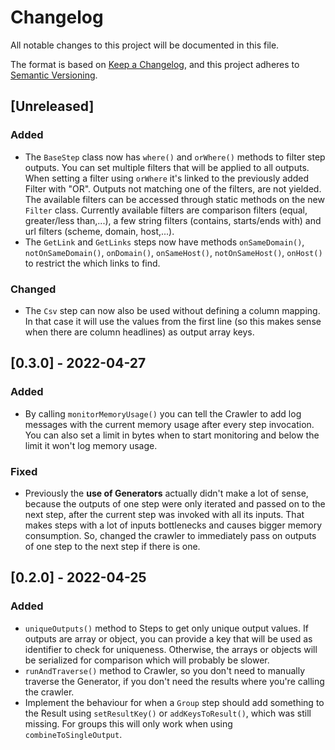 # Changelog
All notable changes to this project will be documented in this file.

The format is based on [Keep a Changelog](https://keepachangelog.com/en/1.0.0/),
and this project adheres to [Semantic Versioning](https://semver.org/spec/v2.0.0.html).

## [Unreleased]
### Added
* The `BaseStep` class now has `where()` and `orWhere()` methods to
  filter step outputs. You can set multiple filters that will be
  applied to all outputs. When setting a filter using `orWhere`
  it's linked to the previously added Filter with "OR". Outputs not
  matching one of the filters, are not yielded. The available
  filters can be accessed through static methods on the new `Filter`
  class. Currently available filters are comparison filters (equal,
  greater/less than,...), a few string filters (contains,
  starts/ends with) and url filters (scheme, domain, host,...).
* The `GetLink` and `GetLinks` steps now have methods
  `onSameDomain()`, `notOnSameDomain()`, `onDomain()`,
  `onSameHost()`, `notOnSameHost()`, `onHost()` to restrict the
  which links to find.

### Changed
* The `Csv` step can now also be used without defining a column
  mapping. In that case it will use the values from the first line
  (so this makes sense when there are column headlines) as output
  array keys.

## [0.3.0] - 2022-04-27
### Added
* By calling `monitorMemoryUsage()` you can tell the Crawler to add
  log messages with the current memory usage after every step
  invocation.
  You can also set a limit in bytes when to start monitoring and
  below the limit it won't log memory usage.

### Fixed
* Previously the __use of Generators__ actually didn't make a lot of
  sense, because the outputs of one step were only iterated and
  passed on to the next step, after the current step was invoked
  with all its inputs. That makes steps with a lot of inputs
  bottlenecks and causes bigger memory consumption. So, changed the
  crawler to immediately pass on outputs of one step to the next
  step if there is one.

## [0.2.0] - 2022-04-25
### Added
* `uniqueOutputs()` method to Steps to get only unique output values.
  If outputs are array or object, you can provide a key that will be
  used as identifier to check for uniqueness. Otherwise, the arrays
  or objects will be serialized for comparison which will probably be 
  slower.
* `runAndTraverse()` method to Crawler, so you don't need to manually
  traverse the Generator, if you don't need the results where you're
  calling the crawler.
* Implement the behaviour for when a `Group` step should add
  something to the Result using `setResultKey()` or
  `addKeysToResult()`, which was still missing. For groups this will
  only work when using `combineToSingleOutput`.
